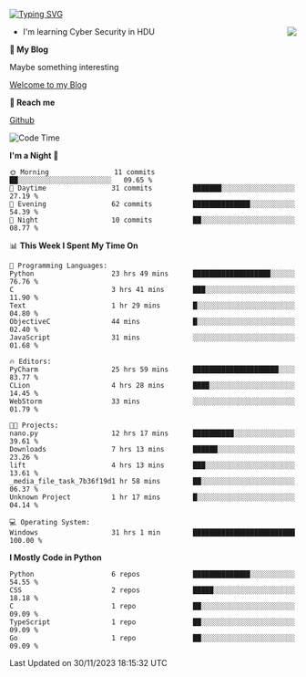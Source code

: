 [![Typing SVG](https://readme-typing-svg.herokuapp.com?font=Fira+Code&pause=1000&random=false&width=450&height=60&lines=Hello+%F0%9F%91%8B%F0%9F%8F%BB;I'm+JBNRZ)](https://git.io/typing-svg)

<a href="#">
  <img align="right" src="https://github-readme-stats.vercel.app/api?username=JBNRZ&show_icons=true&bg_color=15,f2f7fd,E0EAFC" />
</a>

- I'm learning Cyber Security in HDU

 **🌱 My Blog**

Maybe something interesting

[Welcome to my Blog](https://jbnrz.com.cn/)

 **💬 Reach me** 

[Github](https://github.com/JBNRZ)


<!--START_SECTION:waka-->
![Code Time](http://img.shields.io/badge/Code%20Time-141%20hrs%2034%20mins-blue)

**I'm a Night 🦉** 

```text
🌞 Morning                11 commits          ██░░░░░░░░░░░░░░░░░░░░░░░   09.65 % 
🌆 Daytime                31 commits          ███████░░░░░░░░░░░░░░░░░░   27.19 % 
🌃 Evening                62 commits          ██████████████░░░░░░░░░░░   54.39 % 
🌙 Night                  10 commits          ██░░░░░░░░░░░░░░░░░░░░░░░   08.77 % 
```


📊 **This Week I Spent My Time On** 

```text
💬 Programming Languages: 
Python                   23 hrs 49 mins      ███████████████████░░░░░░   76.76 % 
C                        3 hrs 41 mins       ███░░░░░░░░░░░░░░░░░░░░░░   11.90 % 
Text                     1 hr 29 mins        █░░░░░░░░░░░░░░░░░░░░░░░░   04.80 % 
ObjectiveC               44 mins             █░░░░░░░░░░░░░░░░░░░░░░░░   02.40 % 
JavaScript               31 mins             ░░░░░░░░░░░░░░░░░░░░░░░░░   01.68 % 

🔥 Editors: 
PyCharm                  25 hrs 59 mins      █████████████████████░░░░   83.77 % 
CLion                    4 hrs 28 mins       ████░░░░░░░░░░░░░░░░░░░░░   14.45 % 
WebStorm                 33 mins             ░░░░░░░░░░░░░░░░░░░░░░░░░   01.79 % 

🐱‍💻 Projects: 
nano.py                  12 hrs 17 mins      ██████████░░░░░░░░░░░░░░░   39.61 % 
Downloads                7 hrs 13 mins       ██████░░░░░░░░░░░░░░░░░░░   23.26 % 
lift                     4 hrs 13 mins       ███░░░░░░░░░░░░░░░░░░░░░░   13.61 % 
_media_file_task_7b36f19d1 hr 58 mins        ██░░░░░░░░░░░░░░░░░░░░░░░   06.37 % 
Unknown Project          1 hr 17 mins        █░░░░░░░░░░░░░░░░░░░░░░░░   04.14 % 

💻 Operating System: 
Windows                  31 hrs 1 min        █████████████████████████   100.00 % 
```

**I Mostly Code in Python** 

```text
Python                   6 repos             ██████████████░░░░░░░░░░░   54.55 % 
CSS                      2 repos             █████░░░░░░░░░░░░░░░░░░░░   18.18 % 
C                        1 repo              ██░░░░░░░░░░░░░░░░░░░░░░░   09.09 % 
TypeScript               1 repo              ██░░░░░░░░░░░░░░░░░░░░░░░   09.09 % 
Go                       1 repo              ██░░░░░░░░░░░░░░░░░░░░░░░   09.09 % 
```




 Last Updated on 30/11/2023 18:15:32 UTC
<!--END_SECTION:waka-->
